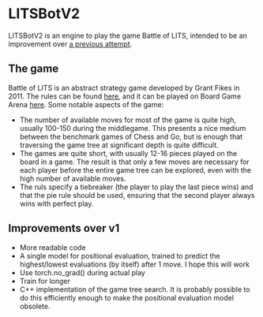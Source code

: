 # LITSBotV2

LITSBotV2 is an engine to play the game Battle of LITS, intended to be an improvement over [a previous attempt](https://github.com/aolsen0/LITSBot).

## The game

Battle of LITS is an abstract strategy game developed by Grant Fikes in 2011. The rules can be found [here](https://www.nestorgames.com/rulebooks/BATTLEOFLITS_EN.pdf), and it can be played on Board Game Arena [here](https://boardgamearena.com/gamepanel?game=battleoflits). Some notable aspects of the game:

 - The number of available moves for most of the game is quite high, usually 100-150 during the middlegame. This presents a nice medium between the benchmark games of Chess and Go, but is enough that traversing the game tree at significant depth is quite difficult.
 - The games are quite short, with usually 12-16 pieces played on the board in a game. The result is that only a few moves are necessary for each player before the entire game tree can be explored, even with the high number of available moves.
 - The ruls specify a tiebreaker (the player to play the last piece wins) and that the pie rule should be used, ensuring that the second player always wins with perfect play.

## Improvements over v1

 - More readable code
 - A single model for positional evaluation, trained to predict the highest/lowest evaluations (by itself) after 1 move. I hope this will work
 - Use torch.no_grad() during actual play
 - Train for longer
 - C++ implementation of the game tree search. It is probably possible to do this efficiently enough to make the positional evaluation model obsolete.
